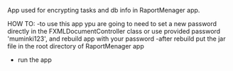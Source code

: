 App used for encrypting tasks and db info in RaportMenager app.

HOW TO:
-to use this app ypu are going to need to set a new password directly in the FXMLDocumentController class or use provided password 'muminki123', and rebuild app with your password
-after rebuild put the jar file in the root directory of RaportMenager app
- run the app